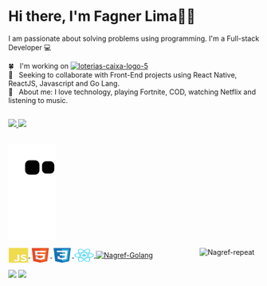 # Hi there, I'm Fagner Lima👋🏻
I am passionate about solving problems using programming.
I'm a Full-stack Developer :computer:

 :four_leaf_clover: &nbsp; I'm working on <a href="http://loterias.caixa.gov.br/wps/portal/loterias" target="_blank"><img src="https://logodownload.org/wp-content/uploads/2020/01/loterias-caixa-logo-5.png" alt="loterias-caixa-logo-5" heigth="55" width="55" /></a>
 <br/> :purple_heart: &nbsp; Seeking to collaborate with Front-End projects using React Native, ReactJS, Javascript and Go Lang.
 <br/> 💬  &nbsp; About me: I love technology, playing Fortnite, COD, watching Netflix and listening to music.
 
 ##
 <div>
  <a href="https://github.com/nagref">
  <img height="160em" src="https://github-readme-stats.vercel.app/api?username=nagref&show_icons=true&theme=blueberry&include_all_commits=true&count_private=true"/>
  <img height="160em" src="https://github-readme-stats.vercel.app/api/top-langs/?username=nagref&layout=compact&langs_count=16&theme=blueberry"/>
  <div style="display: inline_block">
  </div>
  </div>
 
 ##
 <div>
   
    
![Snake animation](https://github.com/nagref/nagref/blob/output/github-contribution-grid-snake.svg)
 

    
  <img align="center" alt="Nagref-Js" height="30" width="40" src="https://raw.githubusercontent.com/devicons/devicon/master/icons/javascript/javascript-plain.svg">
  <img align="center" alt="Nagref-HTML" height="30" width="40" src="https://raw.githubusercontent.com/devicons/devicon/master/icons/html5/html5-original.svg">
  <img align="center" alt="Nagref-CSS" height="30" width="40" src="https://raw.githubusercontent.com/devicons/devicon/master/icons/css3/css3-original.svg">
  <img align="center" alt="Nagref-React" height="30" width="40" src="https://raw.githubusercontent.com/devicons/devicon/master/icons/react/react-original.svg">
  <img align="center" alt="Nagref-Golang" height="60" width="70" src="https://blog.golang.org/go-brand/Go-Logo/SVG/Go-Logo_Blue.svg">
  <img align="right" alt="Nagref-repeat" src="https://raw.githubusercontent.com/raghavk16/raghavk16/master/giphy.webp" heigth="120" width="120">
 
 
    
  <a href="https://instagram.com/fagnerrlima" target="_blank"><img src="https://img.shields.io/badge/-Instagram-%23E4405F?style=for-the-badge&logo=instagram&logoColor=white" target="_blank"></a>
  <a href="https://www.linkedin.com/in/fagner-pereira-de-lima-40704a68/" target="_blank"><img src="https://img.shields.io/badge/-LinkedIn-%230077B5?style=for-the-badge&logo=linkedin&logoColor=white" target="_blank"></a> 

 </div>
  
  
